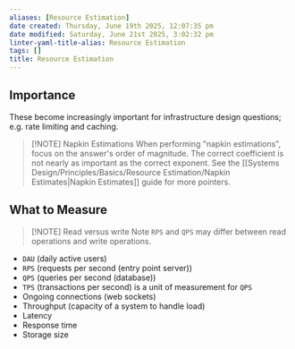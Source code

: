 ```yaml
---
aliases: [Resource Estimation]
date created: Thursday, June 19th 2025, 12:07:35 pm
date modified: Saturday, June 21st 2025, 3:02:32 pm
linter-yaml-title-alias: Resource Estimation
tags: []
title: Resource Estimation
---
```


## Importance

These become increasingly important for infrastructure design questions; e.g. rate limiting and caching.

> [!NOTE] Napkin Estimations
> When performing "napkin estimations", focus on the answer's order of magnitude. The correct coefficient is not nearly as important as the correct exponent. See the [[Systems Design/Principles/Basics/Resource Estimation/Napkin Estimates|Napkin Estimates]] guide for more pointers.

## What to Measure

> [!NOTE] Read versus write
> Note `RPS` and `QPS` may differ between read operations and write operations.

- `DAU` (daily active users)
- `RPS` (requests per second (entry point server))
- `QPS` (queries per second (database))
- `TPS` (transactions per second) is a unit of measurement for `QPS`
- Ongoing connections (web sockets)
- Throughput (capacity of a system to handle load)
- Latency
- Response time
- Storage size
